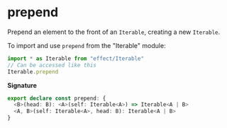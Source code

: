# prepend

Prepend an element to the front of an `Iterable`, creating a new `Iterable`.

To import and use `prepend` from the "Iterable" module:

```ts
import * as Iterable from "effect/Iterable"
// Can be accessed like this
Iterable.prepend
```

**Signature**

```ts
export declare const prepend: {
  <B>(head: B): <A>(self: Iterable<A>) => Iterable<A | B>
  <A, B>(self: Iterable<A>, head: B): Iterable<A | B>
}
```
